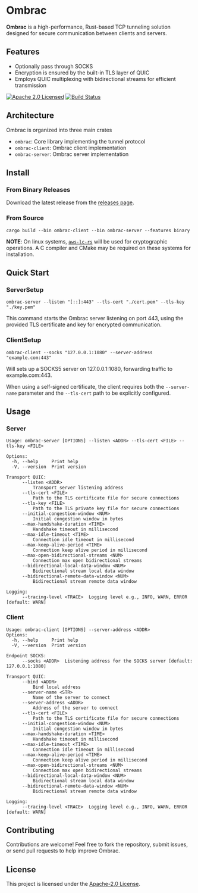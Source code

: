 # Ombrac

**Ombrac** is a high-performance, Rust-based TCP tunneling solution designed for secure communication between clients and servers.

## Features
- Optionally pass through SOCKS
- Encryption is ensured by the built-in TLS layer of QUIC
- Employs QUIC multiplexing with bidirectional streams for efficient transmission

[![Apache 2.0 Licensed][license-badge]][license-url]
[![Build Status][actions-badge]][actions-url]

## Architecture
Ombrac is organized into three main crates

- `ombrac`: Core library implementing the tunnel protocol
- `ombrac-client`: Ombrac client implementation
- `ombrac-server`: Ombrac server implementation


## Install
### From Binary Releases
Download the latest release from the [releases page](https://github.com/ombrac/ombrac/releases).

### From Source
```shell
cargo build --bin ombrac-client --bin ombrac-server --features binary
```
**NOTE**: On linux systems, [`aws-lc-rs`](https://github.com/aws/aws-lc-rs) will be used for cryptographic operations. A C compiler and CMake may be required on these systems for installation.

## Quick Start
### ServerSetup
```shell
ombrac-server --listen "[::]:443" --tls-cert "./cert.pem" --tls-key "./key.pem"
```
This command starts the Ombrac server listening on port 443, using the provided TLS certificate and key for encrypted communication.

### ClientSetup
```shell
ombrac-client --socks "127.0.0.1:1080" --server-address "example.com:443"
```
Will sets up a SOCKS5 server on 127.0.0.1:1080, forwarding traffic to example.com:443.

When using a self-signed certificate, the client requires both the `--server-name` parameter and the `--tls-cert` path to be explicitly configured.

## Usage
### Server

```shell
Usage: ombrac-server [OPTIONS] --listen <ADDR> --tls-cert <FILE> --tls-key <FILE>

Options:
  -h, --help     Print help
  -V, --version  Print version

Transport QUIC:
      --listen <ADDR>
          Transport server listening address
      --tls-cert <FILE>
          Path to the TLS certificate file for secure connections
      --tls-key <FILE>
          Path to the TLS private key file for secure connections
      --initial-congestion-window <NUM>
          Initial congestion window in bytes
      --max-handshake-duration <TIME>
          Handshake timeout in millisecond
      --max-idle-timeout <TIME>
          Connection idle timeout in millisecond
      --max-keep-alive-period <TIME>
          Connection keep alive period in millisecond
      --max-open-bidirectional-streams <NUM>
          Connection max open bidirectional streams
      --bidirectional-local-data-window <NUM>
          Bidirectional stream local data window
      --bidirectional-remote-data-window <NUM>
          Bidirectional stream remote data window

Logging:
      --tracing-level <TRACE>  Logging level e.g., INFO, WARN, ERROR [default: WARN]
```

### Client
```shell
Usage: ombrac-client [OPTIONS] --server-address <ADDR>
Options:
  -h, --help     Print help
  -V, --version  Print version

Endpoint SOCKS:
      --socks <ADDR>  Listening address for the SOCKS server [default: 127.0.0.1:1080]

Transport QUIC:
      --bind <ADDR>
          Bind local address
      --server-name <STR>
          Name of the server to connect
      --server-address <ADDR>
          Address of the server to connect
      --tls-cert <FILE>
          Path to the TLS certificate file for secure connections
      --initial-congestion-window <NUM>
          Initial congestion window in bytes
      --max-handshake-duration <TIME>
          Handshake timeout in millisecond
      --max-idle-timeout <TIME>
          Connection idle timeout in millisecond
      --max-keep-alive-period <TIME>
          Connection keep alive period in millisecond
      --max-open-bidirectional-streams <NUM>
          Connection max open bidirectional streams
      --bidirectional-local-data-window <NUM>
          Bidirectional stream local data window
      --bidirectional-remote-data-window <NUM>
          Bidirectional stream remote data window

Logging:
      --tracing-level <TRACE>  Logging level e.g., INFO, WARN, ERROR [default: WARN]
```

## Contributing
Contributions are welcome! Feel free to fork the repository, submit issues, or send pull requests to help improve Ombrac.

## License
This project is licensed under the [Apache-2.0 License](./LICENSE).

[license-badge]: https://img.shields.io/badge/license-apache-blue.svg
[license-url]: https://github.com/ombrac/ombrac/blob/main/LICENSE
[actions-badge]: https://github.com/ombrac/ombrac/workflows/CI/badge.svg
[actions-url]: https://github.com/ombrac/ombrac/actions/workflows/ci.yml?query=branch%3Amain